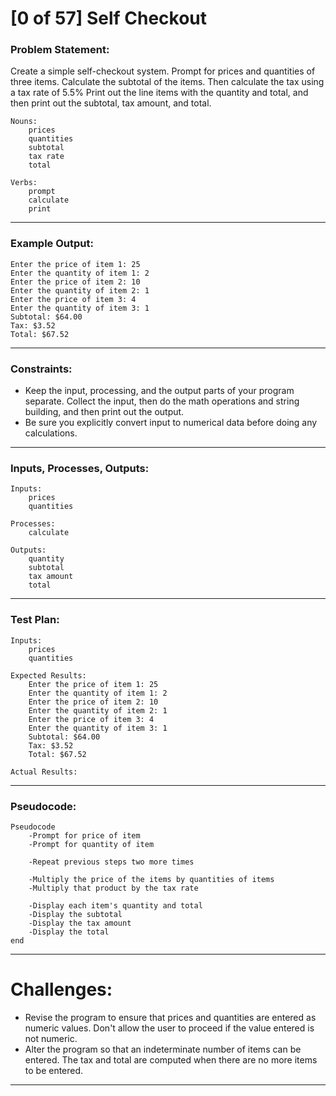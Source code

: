 # [0 of 57] Self Checkout

### Problem Statement:

Create a simple self-checkout system. Prompt for prices and quantities of three items. Calculate the subtotal of the items. Then calculate the tax using a tax rate of 5.5% Print out the line items with the quantity and total, and then print out the subtotal, tax amount, and total.

    Nouns:
        prices
        quantities
        subtotal
        tax rate
        total

    Verbs:
        prompt
        calculate
        print

---
### Example Output:

    Enter the price of item 1: 25
    Enter the quantity of item 1: 2
    Enter the price of item 2: 10
    Enter the quantity of item 2: 1
    Enter the price of item 3: 4
    Enter the quantity of item 3: 1
    Subtotal: $64.00
    Tax: $3.52
    Total: $67.52

---
### Constraints:

* Keep the input, processing, and the output parts of your program separate. Collect the input, then do the math operations and string building, and then print out the output.
* Be sure you explicitly convert input to numerical data before doing any calculations.

---
### Inputs, Processes, Outputs:

    Inputs:
        prices
        quantities

    Processes:
        calculate

    Outputs:
        quantity
        subtotal
        tax amount
        total

---
### Test Plan:

    Inputs:
        prices
        quantities

    Expected Results:
        Enter the price of item 1: 25
        Enter the quantity of item 1: 2
        Enter the price of item 2: 10
        Enter the quantity of item 2: 1
        Enter the price of item 3: 4
        Enter the quantity of item 3: 1
        Subtotal: $64.00
        Tax: $3.52
        Total: $67.52

    Actual Results:

---
### Pseudocode:

    Pseudocode
        -Prompt for price of item
        -Prompt for quantity of item
        
        -Repeat previous steps two more times
        
        -Multiply the price of the items by quantities of items
        -Multiply that product by the tax rate
        
        -Display each item's quantity and total
        -Display the subtotal
        -Display the tax amount
        -Display the total
    end

---
# Challenges:

* Revise the program to ensure that prices and quantities are entered as numeric values. Don't allow the user to proceed if the value entered is not numeric.
* Alter the program so that an indeterminate number of items can be entered. The tax and total are computed when there are no more items to be entered.

---
